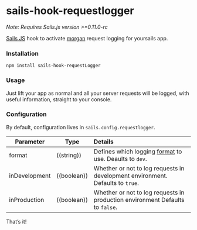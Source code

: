 # sails-hook-requestlogger

*Note: Requires Sails.js version >=0.11.0-rc*

[Sails JS](http://sailsjs.org) hook to activate [morgan](https://github.com/expressjs/morgan) request logging for yoursails app.

### Installation

`npm install sails-hook-requestLogger`

### Usage

Just lift your app as normal and all your server requests will be logged, with useful information, straight to your console.

### Configuration

By default, configuration lives in `sails.config.requestlogger`.

Parameter      | Type                | Details
-------------- | ------------------- |:---------------------------------
format        | ((string)) | Defines which logging [format](https://github.com/expressjs/morgan#predefined-formats) to use. Deaults to `dev`.
inDevelopment | ((boolean)) | Whether or not to log requests in development environment.  Defaults to `true`.
inProduction  | ((boolean)) | Whether or not to log requests in production environment  Defaults to `false`.

That&rsquo;s it!
